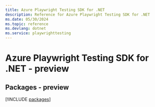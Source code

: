 ```yaml
---
title: Azure Playwright Testing SDK for .NET
description: Reference for Azure Playwright Testing SDK for .NET
ms.date: 05/30/2024
ms.topic: reference
ms.devlang: dotnet
ms.service: playwrighttesting
---
```

# Azure Playwright Testing SDK for .NET - preview
## Packages - preview
[!INCLUDE [packages](playwright-testing-index.md)]